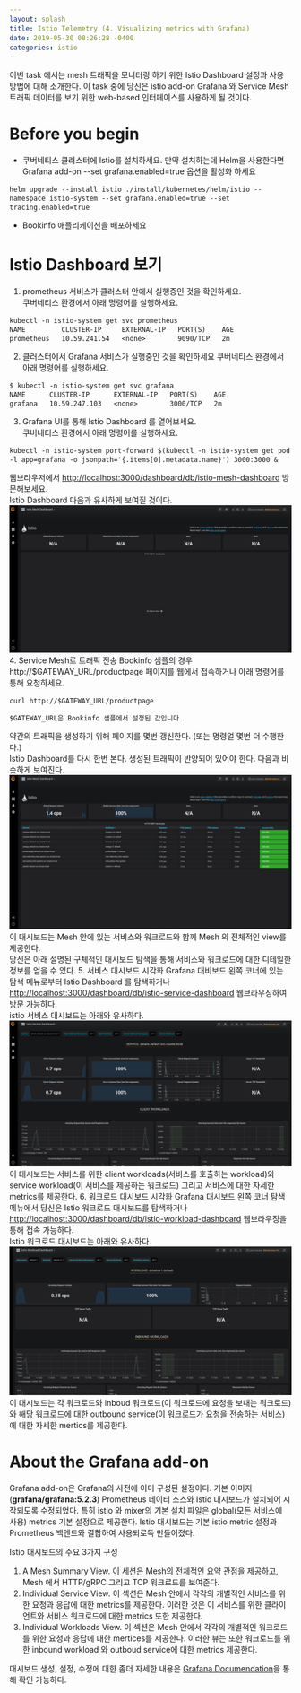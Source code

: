 ```yaml
---
layout: splash
title: Istio Telemetry (4. Visualizing metrics with Grafana)
date: 2019-05-30 08:26:28 -0400
categories: istio 
---
```


이번 task 에서는 mesh 트래픽을 모니터링 하기 위한 Istio Dashboard 설정과 사용 방법에 대해 소개한다.
이 task 중에 당신은 istio add-on Grafana 와 Service Mesh 트래픽 데이터를 보기 위한 web-based 인터페이스를 사용하게 될 것이다.

# Before you begin
- 쿠버네티스 클러스터에 Istio를 설치하세요. 만약 설치하는데 Helm을 사용한다면 Grafana add-on --set grafana.enabled=true 옵션을 활성화 하세요
```
helm upgrade --install istio ./install/kubernetes/helm/istio --namespace istio-system --set grafana.enabled=true --set tracing.enabled=true 
```
- Bookinfo 애플리케이션을 배포하세요

# Istio Dashboard 보기
1. prometheus 서비스가 클러스터 안에서 실행중인 것을 확인하세요.  
쿠버네티스 환경에서 아래 명령어를 실행하세요.
```
kubectl -n istio-system get svc prometheus
NAME         CLUSTER-IP     EXTERNAL-IP   PORT(S)    AGE
prometheus   10.59.241.54   <none>        9090/TCP   2m
```
2. 클러스터에서 Grafana 서비스가 실행중인 것을 확인하세요
쿠버네티스 환경에서 아래 명령어를 실행하세요.
```
$ kubectl -n istio-system get svc grafana
NAME      CLUSTER-IP      EXTERNAL-IP   PORT(S)    AGE
grafana   10.59.247.103   <none>        3000/TCP   2m
```
3. Grafana UI를 통해 Istio Dashboard 를 열어보세요.  
쿠버네티스 환경에서 아래 명령어를 실행하세요.
```
kubectl -n istio-system port-forward $(kubectl -n istio-system get pod -l app=grafana -o jsonpath='{.items[0].metadata.name}') 3000:3000 &
```
웹브라우저에서 [http://localhost:3000/dashboard/db/istio-mesh-dashboard](http://localhost:3000/dasboard/db/istio-mesh-dashboard) 방문해보세요.  
Istio Dashboard 다음과 유사하게 보여질 것이다.  
![Istio Dashboard](/assets/images/istio/grafana-istio-dashboard.png)
4. Service Mesh로 트래픽 전송
Bookinfo 샘플의 경우 http://$GATEWAY_URL/productpage 페이지를 웹에서 접속하거나 아래 명령어를 통해 요청하세요.
```
curl http://$GATEWAY_URL/productpage
```
```
$GATEWAY_URL은 Bookinfo 샘플에서 설정된 값입니다.
```

약간의 트래픽을 생성하기 위해 페이지를 몇번 갱신한다. (또는 명령얼 몇번 더 수행한다.)  
Istio Dashboard를 다시 한번 본다. 생성된 트래픽이 반양되어 있어야 한다. 다음과 비슷하게 보여진다.
![dashboard-with-traffic](/assets/images/istio/dashboard-with-traffic.png)
이 대시보드는 Mesh 안에 있는 서비스와 워크로드와 함께 Mesh 의 전체적인 view를 제공한다.  
당신은 아래 설명된 구체적인 대시보드 탐색을 통해 서비스와 워크로드에 대한 디테일한 정보를 얻을 수 있다.
5. 서비스 대시보드 시각화
Grafana 대비보드 왼쪽 코너에 있는 탐색 메뉴로부터 Istio Dashboard 를 탐색하거나 [http://localhost:3000/dashboard/db/istio-service-dashboard](http://localhost:3000/dashboard/db/istio-service-dashboard) 웹브라우징하여 방문 가능하다.  
istio 서비스 대시보드는 아래와 유사하다.
![istio-service-dashboard.png](/assets/images/istio/istio-service-dashboard.png)
이 대시보드는 서비스를 위한 client workloads(서비스를 호출하는 workload)와 service workload(이 서비스를 제공하는 워크로드) 그리고 서비스에 대한 자세한 metrics를 제공한다.
6. 워크로드 대시보드 시각화
Grafana 대시보드 왼쪽 코너 탐색 메뉴에서 당신은 Istio 워크로드 대시보드를 탐색하거나 [http://localhost:3000/dashboard/db/istio-workload-dashboard](http://localhost:3000/dashboard/db/istio-workload-dashboard) 웹브라우징을 통해 접속 가능하다.  
Istio 워크로드 대시보드는 아래와 유사하다.
![istio-workload-dashboard](/assets/images/istio/istio-workload-dashboard.png)
이 대시보드는 각 워크로드와 inboud 워크로드(이 워크로드에 요청을 보내는 워크로드) 와 해당 워크로드에 대한 outbound service(이 워크로드가 요청을 전송하는 서비스) 에 대한 자세한 mertics를 제공한다.

# About the Grafana add-on
Grafana add-on은 Grafana의 사전에 이미 구성된 설정이다. 기본 이미지 (**grafana/grafana:5.2.3**) Prometheus 데이터 소스와 Istio 대시보드가 설치되어 시작되도록 수정되었다. 특히 istio 와 mixer의 기본 설치 파일은 global(모든 서비스에 사용) metrics 기본 설정으로 제공한다. Istio 대시보드는 기본 istio metric 설정과 Prometheus 백엔드와 결합하여 사용되로독 만들어졌다.  

Istio 대시보드의 주요 3가지 구성
1. A Mesh Summary View. 이 세션은 Mesh의 전체적인 요약 관점을 제공하고, Mesh 에서 HTTP/gRPC 그리고 TCP 워크로드를 보여준다.
2. Individual Service View. 이 섹션은 Mesh 안에서 각각의 개별적인 서비스를 위한 요청과 응답에 대한 metrics를 제공한다. 이러한 것은 이 서비스를 위한 클라이언트와 서비스 워크로드에 대한 metrics 또한 제공한다.
3. Individual Workloads View. 이 섹션은 Mesh 안에서 각각의 개별적인 워크로드를 위한 요청과 응답에 대한 mertices를 제공한다. 이러한 뷰는 또한 워크로드를 위한 inbound workload 와 outboud service에 대한 metrics 제공한다.  

대시보드 생성, 설정, 수정에 대한 좀더 자세한 내용은 [Grafana Documendation](https://grafana.com/docs/)을 통해 확인 가능하다.